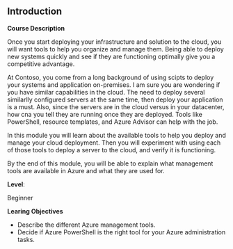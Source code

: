 ## Introduction

**Course Description**

Once you start deploying your infrastructure and solution to the cloud, you will want tools to help you organize and manage them.  Being able to deploy new systems quickly and see if they are functioning optimally give you a competitive advantage.

At Contoso, you come from a long background of using scipts to deploy your systems and application on-premises.  I am sure you are wondering if you have similar capabilities in the cloud.  The need to deploy several similarlly configured servers at the same time, then deploy your application is a must. Also, since the servers are in the cloud versus in your datacenter, how cna you tell they are running once they are deployed.  Tools like PowerShell, resource templates, and Azure Advisor can help with the job.
     
In this module you will learn about the available tools to help you deploy and manage your cloud deployment.  Then you will experiment with using each of those tools to deploy a server to the cloud, and verify it is functioning.

By the end of this module, you will be able to explain what management tools are available in Azure and what they are used for.

**Level**: 

Beginner

**Learing Objectives**

+ Describe the different Azure management tools.
+ Decide if Azure PowerShell is the right tool for your Azure administration tasks.

